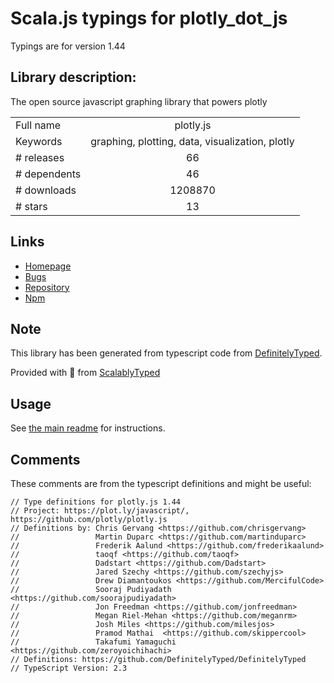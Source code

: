 
# Scala.js typings for plotly_dot_js

Typings are for version 1.44

## Library description:
The open source javascript graphing library that powers plotly

|                    |                 |
| ------------------ | :-------------: |
| Full name          | plotly.js |
| Keywords           | graphing, plotting, data, visualization, plotly |
| # releases         | 66 |
| # dependents       | 46 |
| # downloads        | 1208870 |
| # stars            | 13 |

## Links
- [Homepage](https://github.com/plotly/plotly.js#readme)
- [Bugs](https://github.com/plotly/plotly.js/issues)
- [Repository](https://github.com/plotly/plotly.js)
- [Npm](https://www.npmjs.com/package/plotly.js)
    


## Note
This library has been generated from typescript code from [DefinitelyTyped](https://definitelytyped.org).

Provided with :purple_heart: from [ScalablyTyped](https://github.com/oyvindberg/ScalablyTyped)

## Usage
See [the main readme](../../readme.md) for instructions.

## Comments

These comments are from the typescript definitions and might be useful:
```
// Type definitions for plotly.js 1.44
// Project: https://plot.ly/javascript/, https://github.com/plotly/plotly.js
// Definitions by: Chris Gervang <https://github.com/chrisgervang>
//                 Martin Duparc <https://github.com/martinduparc>
//                 Frederik Aalund <https://github.com/frederikaalund>
//                 taoqf <https://github.com/taoqf>
//                 Dadstart <https://github.com/Dadstart>
//                 Jared Szechy <https://github.com/szechyjs>
//                 Drew Diamantoukos <https://github.com/MercifulCode>
//                 Sooraj Pudiyadath <https://github.com/soorajpudiyadath>
//                 Jon Freedman <https://github.com/jonfreedman>
//                 Megan Riel-Mehan <https://github.com/meganrm>
//                 Josh Miles <https://github.com/milesjos>
//                 Pramod Mathai  <https://github.com/skippercool>
//                 Takafumi Yamaguchi <https://github.com/zeroyoichihachi>
// Definitions: https://github.com/DefinitelyTyped/DefinitelyTyped
// TypeScript Version: 2.3

```

